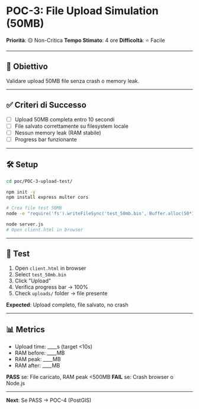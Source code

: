 # POC-3: File Upload Simulation (50MB)

**Priorità**: 🟡 Non-Critica
**Tempo Stimato**: 4 ore
**Difficoltà**: ⭐ Facile

---

## 🎯 Obiettivo

Validare upload 50MB file senza crash o memory leak.

---

## ✅ Criteri di Successo

- [ ] Upload 50MB completa entro 10 secondi
- [ ] File salvato correttamente su filesystem locale
- [ ] Nessun memory leak (RAM stabile)
- [ ] Progress bar funzionante

---

## 🛠️ Setup

```bash
cd poc/POC-3-upload-test/

npm init -y
npm install express multer cors

# Crea file test 50MB
node -e "require('fs').writeFileSync('test_50mb.bin', Buffer.alloc(50*1024*1024))"

node server.js
# Open client.html in browser
```

---

## 🧪 Test

1. Open `client.html` in browser
2. Select `test_50mb.bin`
3. Click "Upload"
4. Verifica progress bar → 100%
5. Check `uploads/` folder → file presente

**Expected**: Upload completo, file salvato, no crash

---

## 📊 Metrics

- Upload time: ____s (target <10s)
- RAM before: ____MB
- RAM peak: ____MB
- RAM after: ____MB

**PASS** se: File caricato, RAM peak <500MB
**FAIL** se: Crash browser o Node.js

---

**Next**: Se PASS → POC-4 (PostGIS)
